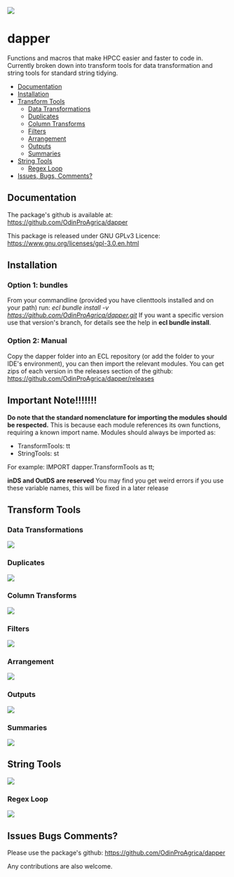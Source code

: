 ![](https://github.com/OdinProAgrica/DocumentationImages/blob/master/dapperLogo.png)

# dapper
Functions and macros that make HPCC easier and faster to code in. Currently broken down into transform tools for data transformation and string tools for standard string tidying. 

- [Documentation](#documentation)
- [Installation](#installation)
- [Transform Tools](#transform-tools)
  * [Data Transformations](#data-transformations)
  * [Duplicates](#duplicates)
  * [Column Transforms](#column-transforms)
  * [Filters](#filters)
  * [Arrangement](#arrangement)
  * [Outputs](#outputs)
  * [Summaries](#summaries)
- [String Tools](#string-tools)
  * [Regex Loop](#regex-loop)
- [Issues, Bugs, Comments? ](issues-bugs-comments)
    
## Documentation
The package's github is available at: https://github.com/OdinProAgrica/dapper

This package is released under GNU GPLv3 Licence: https://www.gnu.org/licenses/gpl-3.0.en.html

## Installation

### Option 1: bundles
From your commandline (provided you have clienttools installed and on your path) run: 
*ecl bundle install -v https://github.com/OdinProAgrica/dapper.git*
If you want a specific version use that version's branch, for details see the help in **ecl bundle install**.

### Option 2: Manual
Copy the dapper folder into an ECL repository (or add the folder to your IDE's environment), you can then import the relevant modules. You can get zips of each version in the releases section of the github: https://github.com/OdinProAgrica/dapper/releases

## Important Note!!!!!!!
**Do note that the standard nomenclature for importing the modules should be respected.** This is because each module references its own functions, requiring a known import name. Modules should always be imported as:

* TransformTools: tt
* StringTools: st

For example: 
IMPORT dapper.TransformTools as tt;

**inDS and OutDS are reserved** You may find you get weird errors if you use these variable names, this will be fixed in a later release

## Transform Tools

### Data Transformations
![](https://github.com/odinproagrica/DocumentationImages/blob/master/TransformTools/DataTransformations.PNG)

### Duplicates
![](https://github.com/odinproagrica/DocumentationImages/blob/master/TransformTools/DupsDedups.PNG)

### Column Transforms
![](https://github.com/odinproagrica/DocumentationImages/blob/master/TransformTools/Columns.PNG)

### Filters
![](https://github.com/odinproagrica/DocumentationImages/blob/master/TransformTools/Filters.PNG)

### Arrangement
![](https://github.com/odinproagrica/DocumentationImages/blob/master/TransformTools/Arrange.PNG)

### Outputs
![](https://github.com/odinproagrica/DocumentationImages/blob/master/TransformTools/Outputs.PNG)

### Summaries
![](https://github.com/odinproagrica/DocumentationImages/blob/master/TransformTools/Summaries.PNG)

## String Tools
![](https://github.com/odinproagrica/DocumentationImages/blob/master/StringTools/StringTools.PNG)

### Regex Loop
![](https://github.com/odinproagrica/DocumentationImages/blob/master/StringTools/RegexLoop.PNG)

## Issues Bugs Comments? 
Please use the package's github: https://github.com/OdinProAgrica/dapper

Any contributions are also welcome.
